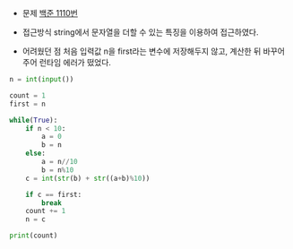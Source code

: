 - 문제
	[백준 1110번](https://www.acmicpc.net/problem/1110)
  
- 접근방식
  string에서 문자열을 더할 수 있는 특징을 이용하여 접근하였다.
	
- 어려웠던 점
	처음 입력값 n을 first라는 변수에 저장해두지 않고, 계산한 뒤 바꾸어 주어 런타임 에러가 떴었다.

``` python
n = int(input())

count = 1
first = n

while(True):
    if n < 10:
        a = 0
        b = n
    else:
        a = n//10
        b = n%10
    c = int(str(b) + str((a+b)%10))

    if c == first:
        break
    count += 1
    n = c

print(count)
```
